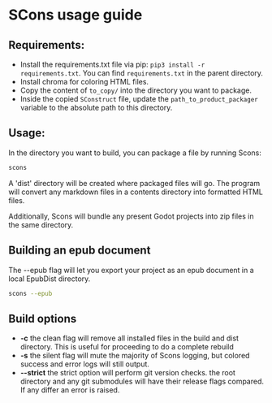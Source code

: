 # SCons usage guide

## Requirements:

- Install the requirements.txt file via pip: `pip3 install -r requirements.txt`. You can find `requirements.txt` in the parent directory.
- Install chroma for coloring HTML files.
- Copy the content of `to_copy/` into the directory you want to package.
- Inside the copied `SConstruct` file, update the `path_to_product_packager` variable to the absolute path to this directory.

## Usage:

In the directory you want to build, you can package a file by running Scons:

```sh
scons
```

A 'dist' directory will be created where packaged files will go. The program will convert any markdown files in a contents directory into formatted HTML files.

Additionally, Scons will bundle any present Godot projects into zip files in the same directory.

## Building an epub document

The --epub flag will let you export your project as an epub document in a local EpubDist directory.

```sh
scons --epub
```

## Build options

- **-c** the clean flag will remove all installed files in the build and dist directory. This is useful for proceeding to do a complete rebuild
- **-s** the silent flag will mute the majority of Scons logging, but colored success and error logs will still output.
- **--strict** the strict option will perform git version checks. the root directory and any git submodules will have their release flags compared. If any differ an error is raised.
